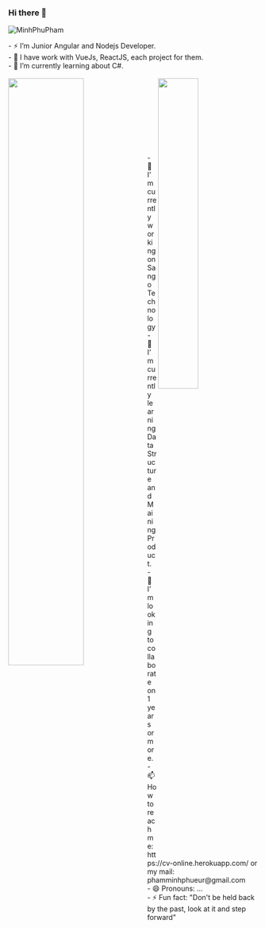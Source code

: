 ### Hi there 👋

<p align="left"> <img src="https://komarev.com/ghpvc/?username=MinhPhuPham" alt="MinhPhuPham"/> </p>
<div>
    - ⚡ I’m Junior Angular and Nodejs Developer.<br/>
    - 📍  I have work with VueJs, ReactJS, each project for them. <br/>
    - 🌱 I’m currently learning about C#.<br/>
</div>
<br />

<img align="left" width="55%" src="https://github-readme-stats.vercel.app/api?username=MinhPhuPham&show_icons=true"/>
<img align='right' width="40%" src="https://github-readme-stats.vercel.app/api/top-langs?username=MinhPhuPham&layout=compact"/>
<br/>
<br/>
<div style=" height: 100px; "></div>

<br/>
<div>
    - 🔭 I’m currently working on Sango Technology <br/>
    - 🌱 I’m currently learning Data Structure and Maining Product.<br/>
    - 👯 I’m looking to collaborate on 1 years or more.<br/>
    - 📫 How to reach me: https://cv-online.herokuapp.com/ or my mail: phamminhphueur@gmail.com <br/>
    - 😄 Pronouns: ...<br/>
    - ⚡ Fun fact: "Don't be held back by the past, look at it and step forward"<br/>
</div>

